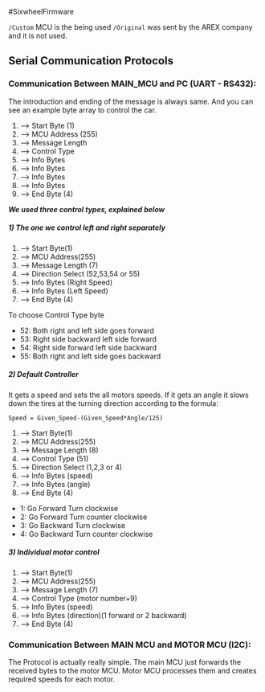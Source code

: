 #SixwheelFirmware

`/Custom` MCU is the being used
`/Original` was sent by the AREX company and it is not used.

## Serial Communication Protocols

### Communication Between MAIN_MCU and PC (UART - RS432):
The introduction and ending of the message is always same. And you can see an example byte array to control the car.

1. --> Start Byte (1)
2.	--> MCU Address (255)
3. 	--> Message Length
4.	--> Control Type 
5. 	--> Info Bytes
6.	--> Info Bytes
7. 	--> Info Bytes
8. 	--> Info Bytes
9.	--> End Byte (4)

***We used three control types, explained below***

##### 1) The one we control left and right separately

1. 	--> Start Byte(1)
2.	--> MCU Address(255)
3. 	--> Message Length (7)
4.	--> Direction Select (52,53,54 or 55)
5. 	--> Info Bytes (Right Speed)
6.	--> Info Bytes (Left Speed)
7.	--> End Byte (4)

To choose Control Type byte
* 52: Both right and left side goes forward
* 53: Right side backward left side forward
* 54: Right side forward left side backward
* 55: Both right and left side goes backward

##### 2) Default Controller 

It gets a speed and sets the all motors speeds. If it gets an angle it slows down the tires at the turning direction according to the formula: 

`Speed = Given_Speed-(Given_Speed*Angle/125)`  

1. 	--> Start Byte(1)
2.	--> MCU Address(255)
3. 	--> Message Length (8)
4.	--> Control Type (51)
5. 	--> Direction Select (1,2,3 or 4)
6.	--> Info Bytes (speed)
7.	--> Info Bytes (angle)
8.	--> End Byte (4)

* 1: Go Forward Turn clockwise
* 2: Go Forward Turn counter clockwise
* 3: Go Backward Turn clockwise
* 4: Go Backward Turn counter clockwise

##### 3) Individual motor control

1. 	--> Start Byte(1)
2.	--> MCU Address(255)
3. 	--> Message Length (7)
4.	--> Control Type (motor number+9)
5. 	--> Info Bytes (speed)
6.	--> Info Bytes (direction)(1 forward or 2 backward)
7.	--> End Byte (4)

### Communication Between MAIN MCU and MOTOR MCU (I2C):

The Protocol is actually really simple. The main MCU just forwards the received bytes to the motor MCU. Motor MCU processes them and creates required speeds for each motor.
